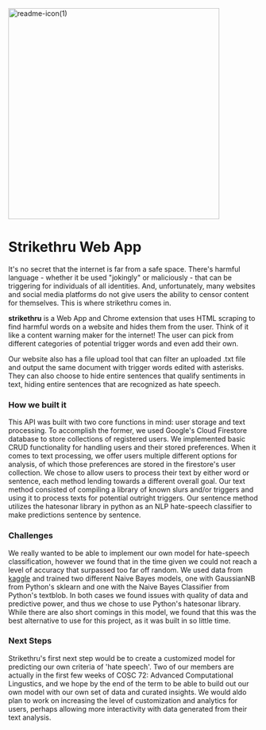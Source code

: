 <img width="425" alt="readme-icon(1)" src="https://user-images.githubusercontent.com/56173614/115152627-d1500c00-a03f-11eb-9895-20785076b3e7.png">

# Strikethru Web App

It's no secret that the internet is far from a safe space. There's harmful language - whether it be used "jokingly" or maliciously - that can be triggering for individuals of all identities. And, unfortunately, many websites and social media platforms do not give users the ability to censor content for themselves. This is where strikethru comes in.

**strikethru** is a Web App and Chrome extension that uses HTML scraping to find harmful words on a website and hides them from the user. Think of it like a content warning maker for the internet! The user can pick from different categories of potential trigger words and even add their own.

Our website also has a file upload tool that can filter an uploaded .txt file and output the same document with trigger words edited with asterisks. They can also choose to hide entire sentences that qualify sentiments in text, hiding entire sentences that are recognized as hate speech.

### How we built it
This API was built with two core functions in mind: user storage and text processing. To accomplish the former, we used Google's Cloud Firestore database to store collections of registered users. We implemented basic CRUD functionality for handling users and their stored preferences. When it comes to text processing, we offer users multiple different options for analysis, of which those preferences are stored in the firestore's user collection. We chose to allow users to process their text by either word or sentence, each method lending towards a different overall goal. Our text method consisted of compiling a library of known slurs and/or triggers and using it to process texts for potential outright triggers. Our sentence method utilizes the hatesonar library in python as an NLP hate-speech classifier to make predictions sentence by sentence.

### Challenges
We really wanted to be able to implement our own model for hate-speech classification, however we found that in the time given we could not reach a level of accuracy that surpassed too far off random. We used data from [kaggle](https://www.kaggle.com/usharengaraju/dynamically-generated-hate-speech-dataset) and trained two different Naive Bayes models, one with GaussianNB from Python's sklearn and one with the Naive Bayes Classifier from Python's textblob. In both cases we found issues with quality of data and predictive power, and thus we chose to use Python's hatesonar library. While there are also short comings in this model, we found that this was the best alternative to use for this project, as it was built in so little time.

### Next Steps
Strikethru's first next step would be to create a customized model for predicting our own criteria of 'hate speech'. Two of our members are actually in the first few weeks of COSC 72: Advanced Computational Lingustics, and we hope by the end of the term to be able to build out our own model with our own set of data and curated insights. We would aldo plan to work on increasing the level of customization and analytics for users, perhaps allowing more interactivity with data generated from their text analysis.
